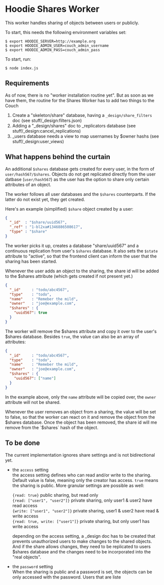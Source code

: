 # Hoodie Shares Worker

This worker handles sharing of objects between users or publicly.

To start, this needs the following environment variables set:

    $ export HOODIE_SERVER=http://example.org
    $ export HOODIE_ADMIN_USER=couch_admin_username
    $ export HOODIE_ADMIN_PASS=couch_admin_pass

To start, run:

    $ node index.js


## Requirements

As of now, there is no "worker installation routine yet". But as soon as we have them,
the routine for the Shares Worker has to add two things to the Couch

1. Create a "skeleton/share" database, having a `_design/share_filters` doc (see stuff/_design:filters.json)
2. Adding a "_design/shares" doc to _replicators database (see stuff/_design:cancel_replications)
3. _users database needs a view to map usernames by $owner hashs (see stuff/_design:user_views)


## What happens behind the curtain

An additional `$shares` database gets created for every user, in the form of `user/hash567/$shares`.
Objects do not get replicated directly from the user datbase (`user/hash567`) as the user has the
option to share only certain attributes of an object.

The worker follows all user databases and the `$shares` counterparts. If the latter do not exist yet,
they get created.

Here's an example (simplified) `$share` object created by a user:

```json
{
  "_id"  : "$share/uuid567",
  "_ref" : "1-bl2xa#1346886508617",
  "type" : "$share"
}
```

The worker picks it up, creates a database "share/uuid567" and a continuous replication from user's `$shares` database.
It also sets the `$state` attribute to "active", so that the frontend client can inform the user that the sharing has been started.

Whenever the user adds an object to the sharing, the share id will be added to the $shares attribute (which gets created if not present yet.)

```json
{
  "_id"     : "todo/abc4567",
  "type"    : "todo",
  "name"    : "Remeber the mild",
  "owner"   : "joe@example.com",
  "$shares" : {
    "uuid567": true
  }
}
```

The worker will remove the $shares attribute and copy it over to the user's $shares database.
Besides `true`, the value can also be an array of attributes:

```json
{
  "_id"     : "todo/abc4567",
  "type"    : "todo",
  "name"    : "Remeber the mild",
  "owner"   : "joe@example.com",
  "$shares" : {
    "uuid567": ["name"]
  }
}
```

In the example above, only the `name` attribute will be copied over, the `owner` attribute
will not be shared. 

Whenever the user removes an object from a sharing, the value will be set to false, so that
the worker can react on it and remove the object from the $shares database. Once the object
has been removed, the share id will me remove from the `$shares` hash of the object.


## To be done

The current implementation ignores share settings and is not bidirectional yet.

* the `access` setting  
  the access setting defines who can read and/or write to the sharing. Default
  value is false, meaning only the creator has access. `true` means the sharing
  is public. More granular settings are possible as well:  

  `{read: true}` public sharing, but read only  
  `{read: ["user1", "user2"]}` private sharing, only user1 & user2 have read access  
  `{write: ["user1", "user2"]}` private sharing, user1 & user2 have read & write access  
  `{read: true, write: ["user1"]}` private sharing, but only user1 has write access  

  depending on the access setting, a _design doc has to be created that prevents
  unauthorized users to make changes to the shared objects. And if the share allows
  changes, they need to be replicated to users $shares database and the changes need
  to be incorporated into the "real objects".
* the `password` setting  
  When the sharing is public and a password is set, the objects can be only accessed
  with the password. Users that are liste